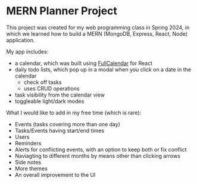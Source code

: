 # MERN Planner Project
This project was created for my web programming class in Spring 2024, in which we learned how to build a MERN (MongoDB, Express, React, Node) application.

My app includes:
- a calendar, which was built using [FullCalendar](https://fullcalendar.io/docs) for React
- daily todo lists, which pop up in a modal when you click on a date in the calendar
  - check off tasks
  - uses CRUD operations
- task visibility from the calendar view
- toggleable light/dark modes

What I would like to add in my free time (which is rare):
- Events (tasks covering more than one day)
- Tasks/Events having start/end times
- Users
- Reminders
- Alerts for conflicting events, with an option to keep both or fix conflict
- Naviagting to different months by means other than clicking arrows
- Side notes
- More themes
- An overall improvement to the UI
